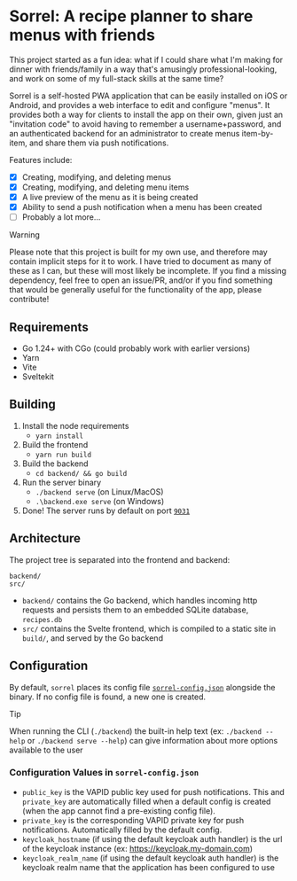 # Sorrel: A recipe planner to share menus with friends

This project started as a fun idea: what if I could share what I'm making for dinner with friends/family in a way that's amusingly professional-looking, and work on some of my full-stack skills at the same time?

Sorrel is a self-hosted PWA application that can be easily installed on iOS or Android, and provides a web interface to edit and configure "menus". It provides both a way for clients to install the app on their own, given just an "invitation code" to avoid having to remember a username+password, and an authenticated backend for an administrator to create menus item-by-item, and share them via push notifications.

Features include:

* [x] Creating, modifying, and deleting menus
* [x] Creating, modifying, and deleting menu items
* [x] A live preview of the menu as it is being created
* [x] Ability to send a push notification when a menu has been created
* [ ] Probably a lot more...

> [!WARNING]
> Please note that this project is built for my own use, and therefore may contain implicit steps for it to work. I have tried to document as many of these as I can, but these will most likely be incomplete. If you find a missing dependency, feel free to open an issue/PR, and/or if you find something that would be generally useful for the functionality of the app, please contribute!

## Requirements

* Go 1.24+ with CGo (could probably work with earlier versions)
* Yarn
* Vite
* Sveltekit

## Building

1. Install the node requirements
    * `yarn install`
2. Build the frontend
    * `yarn run build`
3. Build the backend
    * `cd backend/ && go build`
4. Run the server binary
    * `./backend serve` (on Linux/MacOS)
    * `.\backend.exe serve` (on Windows)
5. Done! The server runs by default on port [`9031`](https://github.com/NickyBoy89/sorrel/blob/master/backend/server.go#L21)

## Architecture

The project tree is separated into the frontend and backend:
```
backend/
src/
```

* `backend/` contains the Go backend, which handles incoming http requests and persists them to an embedded SQLite database, `recipes.db`
* `src/` contains the Svelte frontend, which is compiled to a static site in `build/`, and served by the Go backend

## Configuration

By default, `sorrel` places its config file [`sorrel-config.json`](https://github.com/NickyBoy89/sorrel/blob/master/backend/main.go#L7) alongside the binary. If no config file is found, a new one is created.

> [!TIP]
> When running the CLI (`./backend`) the built-in help text (ex: `./backend --help` or `./backend serve --help`) can give information about more options available to the user

### Configuration Values in `sorrel-config.json`

* `public_key` is the VAPID public key used for push notifications. This and `private_key` are automatically filled when a default config is created (when the app cannot find a pre-existing config file).
* `private_key` is the corresponding VAPID private key for push notifications. Automatically filled by the default config.
* `keycloak_hostname` (if using the default keycloak auth handler) is the url of the keycloak instance (ex: https://keycloak.my-domain.com)
* `keycloak_realm_name` (if using the default keycloak auth handler) is the keycloak realm name that the application has been configured to use
